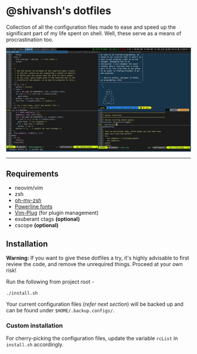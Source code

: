 # @shivansh's dotfiles
Collection of all the configuration files made to ease and speed up the significant part of my life spent on shell. Well, these serve as a means of procrastination too.

![Workspace-Selection](workspace-selection.png)

---

## Requirements
* neovim/vim
* zsh
* [oh-my-zsh](http://ohmyz.sh/)
* [Powerline fonts](https://github.com/powerline/fonts#powerline-fonts)
* [Vim-Plug](https://github.com/junegunn/vim-plug#installation) (for plugin management)
* exuberant ctags **(optional)**
* cscope **(optional)**

## Installation
**Warning:** If you want to give these dotfiles a try, it's highly advisable to first review the code, and remove the unrequired things. Proceed at your own risk!

Run the following from project root -
```
./install.sh
```
Your current configuration files (_refer next section_) will be backed up and can be found under `$HOME/.backup.configs/`.

### Custom installation
For cherry-picking the configuration files, update the variable `rcList` in `install.sh` accordingly.
